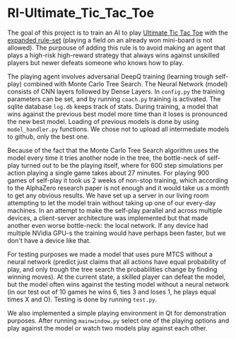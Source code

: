 # RI-Ultimate_Tic_Tac_Toe

The goal of this project is to train an AI to play <a href="https://en.wikipedia.org/wiki/Ultimate_tic-tac-toe"> Ultimate Tic Tac Toe</a> with the <a href="https://en.wikipedia.org/wiki/Ultimate_tic-tac-toe#Rules">expanded rule-set</a> (playing a field on an already won mini-board is not allowed). The purpouse of adding this rule is to avoid making an agent that plays a high-risk high-reward strategy that always wins against unskilled players but newer defeats someone who knows how to play. 

The playing agent involves adversarial DeepQ training (learning trough self-play) combined with Monte Carlo Tree Search. The Neural Network (model) consists of CNN layers followed by Dense Layers. In `config.py` the training parameters can be set, and by running `coach.py` training is activated. The sqlite database `log.db` keeps track of stats. During training, a model that wins against the previous best model more time than it loses is pronounced the new best model. Loading of previous models is done by using `model_handler.py` functions. We chose not to upload all intermediate models to github, only the best one.

Because of the fact that the Monte Carlo Tree Search algorithm uses the model every time it tries another node in the tree, the bottle-neck of self-play turned out to be the playing itself, where for 600 step simulations per action playing a single game takes about 27 minutes. For playing 900 games of self-play it took us 2 weeks of non-stop training, which according to the AlphaZero research paper is not enough and it would take us a month to get any obvious results. We have set up a server in our living room attempting to let the model train without taking up one of our every-day machines. In an attempt to make the self-play parallel and across multiple devices, a client-server architecture was implemented but that made another even worse bottle-neck: the local network. If any device had multiple NVidia GPU-s the training would have perhaps been faster, but we don't have a device like that.

For testing purposes we made a model that uses pure MTCS without a neural network (predict just claims that all actions have equal probability of play, and only trough the tree search the probabilities change by finding winning moves). At the current state, a skilled player can defeat the model, but the model often wins against the testing model without a neural network (in our test out of 10 games he wins 6, ties 3 and loses 1, he plays equal times X and O). Testing is done by running `test.py`.

We also implemented a simple playing environment in Qt for demonstration purposes. After running `mainwindow.py` select one of the playing options and play against the model or watch two models play against each other.
